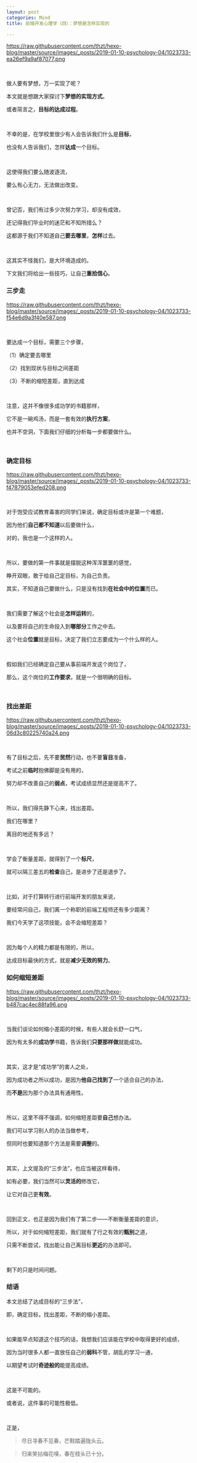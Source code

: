 ```yaml
---
layout: post
categories: Mind
title: 前端开发心理学（四）：梦想是怎样实现的

---
```


https://raw.githubusercontent.com/thzt/hexo-blog/master/source/images/_posts/2019-01-10-psychology-04/1023733-ea26ef9a9af87077.png

<br/>

做人要有梦想，万一实现了呢？

本文就是想跟大家探讨下**梦想的实现方式**。

或者简言之，**目标的达成过程**。

<br/>

不幸的是，在学校里很少有人会告诉我们什么是**目标**，

也没有人告诉我们，怎样**达成**一个目标。

<br/>

这使得我们要么随波逐流，

要么有心无力，无法做出改变。

<br/>

曾记否，我们有过多少次努力学习，却没有成效，

还记得我们毕业时的迷茫和不知所措么？

这都源于我们不知道自己**要去哪里**，**怎样**过去。

<br/>

这其实不怪我们，是大环境造成的。

下文我们将给出一些技巧，让自己**重拾信心**。

### 三步走

https://raw.githubusercontent.com/thzt/hexo-blog/master/source/images/_posts/2019-01-10-psychology-04/1023733-f54e6d9a3f40e587.png

<br/>

要达成一个目标，需要三个步骤，

（1）确定要去哪里

（2）找到现状与目标之间差距

（3）不断的缩短差距，直到达成

<br/>

注意，这并不像很多成功学的书籍那样，

它不是一碗鸡汤，而是一套有效的**执行方案**，

也并不空洞，下面我们仔细的分析每一步都要做什么。

<br/>

### 确定目标

https://raw.githubusercontent.com/thzt/hexo-blog/master/source/images/_posts/2019-01-10-psychology-04/1023733-f47879053efed208.png

<br/>

对于饱受应试教育毒害的同学们来说，确定目标或许是第一个难题，

因为他们**自己都不知道**以后要做什么，

对的，我也是一个这样的人。

<br/>

所以，要做的第一件事就是摆脱这种浑浑噩噩的感觉，

睁开双眼，敢于给自己定目标，为自己负责。

其实，不知道自己要做什么，只是没有找到**在社会中的位置**而已。

<br/>

我们需要了解这个社会是**怎样运转**的，

以及要将自己的生命投入到**哪部分**工作之中去。

这个社会**位置**就是目标，决定了我们立志要成为一个什么样的人。

<br/>

假如我们已经确定自己要从事前端开发这个岗位了，

那么，这个岗位的**工作要求**，就是一个很明确的目标。

<br/>

### 找出差距

https://raw.githubusercontent.com/thzt/hexo-blog/master/source/images/_posts/2019-01-10-psychology-04/1023733-06d3c80225740a24.png

<br/>

有了目标之后，先不要**贸然**行动，也不要**盲目**准备，

考试之前**临时**抱佛脚是没有用的，

努力却不改善自己的**弱点**，考试成绩显然还是提高不了。

<br/>

所以，我们得先静下心来，找出差距。

我们在哪里？

离目的地还有多远？

<br/>

学会了衡量差距，就得到了一个**标尺**，

就可以隔三差五的**检查**自己，是进步了还是退步了。

<br/>

比如，对于打算转行进行前端开发的朋友来说，

要经常问自己，我们离一个称职的前端工程师还有多少距离？

我们今天学了这项技能，会不会缩短差距？

<br/>

因为每个人的精力都是有限的，所以，

达成目标最快的方式，就是**减少无效的努力**。

### 如何缩短差距

https://raw.githubusercontent.com/thzt/hexo-blog/master/source/images/_posts/2019-01-10-psychology-04/1023733-b487cac4ec88fa96.png

<br/>

当我们谈论如何缩小差距的时候，有些人就会长舒一口气，

因为有太多的**成功学**书籍，告诉我们**只要那样做**就能成功。

<br/>

其实，这才是“成功学”的害人之处，

因为成功者之所以成功，是因为**他自己找到了**一个适合自己的办法，

而**不是**因为那个办法具有通用性。

<br/>

所以，这里不得不强调，如何缩短差距要**自己**想办法。

我们可以学习别人的办法当做参考，

但同时也要知道那个方法是需要**调整**的。

<br/>

其实，上文提及的“三步法”，也应当被这样看待，

如有必要，我们当然可以**灵活的**修改它，

让它对自己更**有效**。

<br/>

回到正文，也正是因为我们有了第二步——不断衡量差距的意识，

所以，对于如何缩短差距，我们就有了行之有效的**甄别**之道，

只需不断尝试，找出能让自己离目标**更近**的办法即可。

<br/>

剩下的只是时间问题。

### 结语

本文总结了达成目标的“三步法”，

即，确定目标，找出差距，不断的缩小差距。

<br/>

如果能早点知道这个技巧的话，我想我们应该能在学校中取得更好的成绩，

因为当时很多人都一直放任自己的**弱科**不管，胡乱的学习一通，

以期望考试时**奇迹般的**能提高成绩。

<br/>

这是不可能的。

或者说，这件事的可能性极低。

<br/>

正是，

> 尽日寻春不见春，芒鞋踏遍陇头云。

> 归来笑拈梅花嗅，春在枝头已十分。
